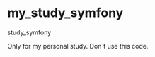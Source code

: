 my_study_symfony
================

study_symfony


Only for my personal study.
Don`t use this code.
